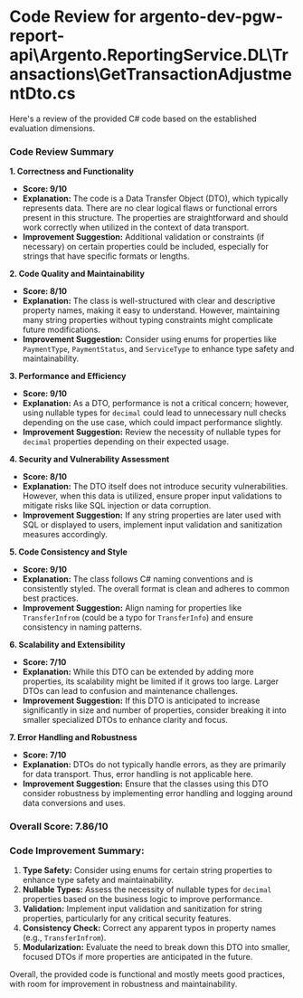 # Code Review for argento-dev-pgw-report-api\Argento.ReportingService.DL\Transactions\GetTransactionAdjustmentDto.cs

Here's a review of the provided C# code based on the established evaluation dimensions.

### Code Review Summary

**1. Correctness and Functionality**
- **Score: 9/10**
- **Explanation:** The code is a Data Transfer Object (DTO), which typically represents data. There are no clear logical flaws or functional errors present in this structure. The properties are straightforward and should work correctly when utilized in the context of data transport.
- **Improvement Suggestion:** Additional validation or constraints (if necessary) on certain properties could be included, especially for strings that have specific formats or lengths.

**2. Code Quality and Maintainability**
- **Score: 8/10**
- **Explanation:** The class is well-structured with clear and descriptive property names, making it easy to understand. However, maintaining many string properties without typing constraints might complicate future modifications.
- **Improvement Suggestion:** Consider using enums for properties like `PaymentType`, `PaymentStatus`, and `ServiceType` to enhance type safety and maintainability.

**3. Performance and Efficiency**
- **Score: 9/10**
- **Explanation:** As a DTO, performance is not a critical concern; however, using nullable types for `decimal` could lead to unnecessary null checks depending on the use case, which could impact performance slightly.
- **Improvement Suggestion:** Review the necessity of nullable types for `decimal` properties depending on their expected usage.

**4. Security and Vulnerability Assessment**
- **Score: 8/10**
- **Explanation:** The DTO itself does not introduce security vulnerabilities. However, when this data is utilized, ensure proper input validations to mitigate risks like SQL injection or data corruption.
- **Improvement Suggestion:** If any string properties are later used with SQL or displayed to users, implement input validation and sanitization measures accordingly.

**5. Code Consistency and Style**
- **Score: 9/10**
- **Explanation:** The class follows C# naming conventions and is consistently styled. The overall format is clean and adheres to common best practices.
- **Improvement Suggestion:** Align naming for properties like `TransferInfrom` (could be a typo for `TransferInfo`) and ensure consistency in naming patterns.

**6. Scalability and Extensibility**
- **Score: 7/10**
- **Explanation:** While this DTO can be extended by adding more properties, its scalability might be limited if it grows too large. Larger DTOs can lead to confusion and maintenance challenges.
- **Improvement Suggestion:** If this DTO is anticipated to increase significantly in size and number of properties, consider breaking it into smaller specialized DTOs to enhance clarity and focus.

**7. Error Handling and Robustness**
- **Score: 7/10**
- **Explanation:** DTOs do not typically handle errors, as they are primarily for data transport. Thus, error handling is not applicable here.
- **Improvement Suggestion:** Ensure that the classes using this DTO consider robustness by implementing error handling and logging around data conversions and uses.

### Overall Score: 7.86/10

### Code Improvement Summary:
1. **Type Safety:** Consider using enums for certain string properties to enhance type safety and maintainability.
2. **Nullable Types:** Assess the necessity of nullable types for `decimal` properties based on the business logic to improve performance.
3. **Validation:** Implement input validation and sanitization for string properties, particularly for any critical security features.
4. **Consistency Check:** Correct any apparent typos in property names (e.g., `TransferInfrom`).
5. **Modularization:** Evaluate the need to break down this DTO into smaller, focused DTOs if more properties are anticipated in the future. 

Overall, the provided code is functional and mostly meets good practices, with room for improvement in robustness and maintainability.